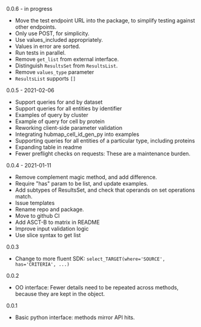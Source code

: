 0.0.6 - in progress
- Move the test endpoint URL into the package, to simplify testing against other endpoints.
- Only use POST, for simplicity.
- Use values_included appropriately.
- Values in error are sorted.
- Run tests in parallel.
- Remove `get_list` from external interface.
- Distinguish `ResultsSet` from `ResultsList`.
- Remove `values_type` parameter
- `ResultsList` supports `[]`

0.0.5 - 2021-02-06
- Support queries for and by dataset
- Support queries for all entities by identifier
- Examples of query by cluster
- Example of query for cell by protein
- Reworking client-side parameter validation
- Integrating hubmap_cell_id_gen_py into examples
- Supporting queries for all entities of a particular type, including proteins
- Expanding table in readme
- Fewer preflight checks on requests: These are a maintenance burden.

0.0.4 - 2021-01-11
- Remove complement magic method, and add difference.
- Require "has" param to be list, and update examples.
- Add subtypes of ResultsSet, and check that operands on set operations match.
- Issue templates
- Rename repo and package.
- Move to github CI
- Add ASCT-B to matrix in README
- Improve input validation logic
- Use slice syntax to get list

0.0.3
- Change to more fluent SDK: `select_TARGET(where='SOURCE', has='CRITERIA', ...)`

0.0.2
- OO interface: Fewer details need to be repeated across methods, because they are kept in the object.

0.0.1
- Basic python interface: methods mirror API hits.
